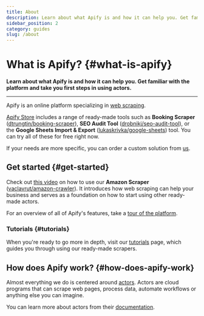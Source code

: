 ```yaml
---
title: About
description: Learn about what Apify is and how it can help you. Get familiar with the platform and take you first steps in using actors.
sidebar_position: 2
category: guides
slug: /about
---
```


# What is Apify? {#what-is-apify}

**Learn about what Apify is and how it can help you. Get familiar with the platform and take you first steps in using actors.**

---

Apify is an online platform specializing in [web scraping](./web_scraping_101/index.md).

[Apify Store](https://apify.com/store) includes a range of ready-made tools such as **Booking Scraper** ([dtrungtin/booking-scraper](https://apify.com/dtrungtin/booking-scraper)), **SEO Audit Tool** ([drobnikj/seo-audit-tool](https://apify.com/drobnikj/seo-audit-tool)), or the **Google Sheets Import & Export** ([lukaskrivka/google-sheets](https://apify.com/lukaskrivka/google-sheets)) tool. You can try all of these for free right now.

If your needs are more specific, you can order a custom solution from [us](https://apify.com/enterprise).

## Get started {#get-started}

Check out [this video](https://www.youtube.com/watch?v=BsidLZKdYWQ) on how to use our **Amazon Scraper** ([vaclavrut/amazon-crawler](https://apify.com/vaclavrut/amazon-crawler)). It introduces how web scraping can help your business and serves as a foundation on how to start using other ready-made actors.

For an overview of all of Apify's features, take a [tour of the platform](https://www.youtube.com/watch?v=nn-bCRvhNUM).

### Tutorials {#tutorials}

When you're ready to go more in depth, visit our [tutorials](./tutorials/index.md) page, which guides you through using our ready-made scrapers.

## How does Apify work? {#how-does-apify-work}

Almost everything we do is centered around [actors](./actors/index.md). Actors are cloud programs that can scrape web pages, process data, automate workflows or anything else you can imagine.

You can learn more about actors from their [documentation](./actors/index.md).

